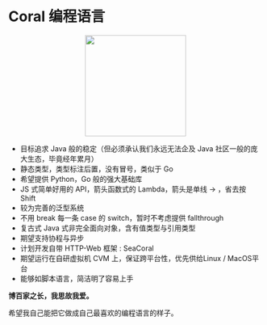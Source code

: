 # Coral 编程语言

<div style="width: 100%; display: flex; justify-content: center; align-items: center">
    <img style="margin: 0 auto;" alt="" width="200" src="http://rpzoss.oss-cn-chengdu.aliyuncs.com/tmyBlog/2020-05-21-172105.png" />
</div>

- 目标追求 Java 般的稳定（但必须承认我们永远无法企及 Java 社区一般的庞大生态，毕竟经年累月）
- 静态类型，类型标注后置，没有冒号，类似于 Go
- 希望提供 Python，Go 般的强大基础库
- JS 式简单好用的 API，箭头函数式的 Lambda，箭头是单线 → ，省去按 Shift
- 较为完善的泛型系统
- 不用 break 每一条 case 的 switch，暂时不考虑提供 fallthrough
- 复古式 Java 式非完全面向对象，含有值类型与引用类型
- 期望支持协程与异步
- 计划开发自带 HTTP-Web 框架 : SeaCoral
- 期望运行在自研虚拟机 CVM 上，保证跨平台性，优先供给Linux / MacOS平台
- 能够如脚本语言，简洁明了容易上手


**博百家之长，我思故我爱。**

希望我自己能把它做成自己最喜欢的编程语言的样子。
